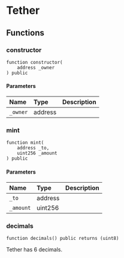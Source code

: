 # Tether

## Functions

### constructor

```solidity
function constructor(
    address _owner
) public
```

#### Parameters

| Name | Type | Description |
| :--- | :--- | :---------- |
| `_owner` | address |  |

### mint

```solidity
function mint(
    address _to,
    uint256 _amount
) public
```

#### Parameters

| Name | Type | Description |
| :--- | :--- | :---------- |
| `_to` | address |  |
| `_amount` | uint256 |  |

### decimals

```solidity
function decimals() public returns (uint8)
```

Tether has 6 decimals.

